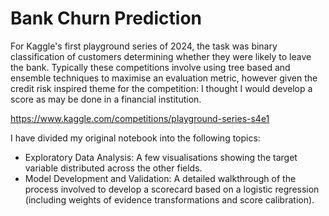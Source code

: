 # Bank Churn Prediction

For Kaggle's first playground series of 2024, the task was binary classification of customers determining whether they were likely to leave the bank. Typically these competitions involve using tree based and ensemble techniques to maximise an evaluation metric, however given the credit risk inspired theme for the competition: I thought I would develop a score as may be done in a financial institution.

https://www.kaggle.com/competitions/playground-series-s4e1

I have divided my original notebook into the following topics:
* Exploratory Data Analysis: A few visualisations showing the target variable distributed across the other fields.
* Model Development and Validation: A detailed walkthrough of the process involved to develop a scorecard based on a logistic regression (including weights of evidence transformations and score calibration).
